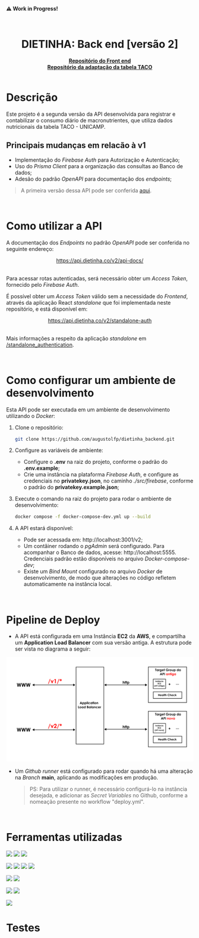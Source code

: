 **:warning: Work in Progress!**

<br />

<h1 align='center'>DIETINHA: Back end [versão 2]</h1>

<div align="center">
    <a href="https://github.com/augustolfp/dietinha_frontend"><strong>Repositório do Front end</strong></a>
    <br />
    <a href="https://github.com/augustolfp/Taco-table-simplifier"><strong>Repositório da adaptação da tabela TACO</strong></a>
</div>

<br />

# Descrição

Este projeto é a segunda versão da API desenvolvida para registrar e contabilizar o consumo diário de macronutrientes, que utiliza dados nutricionais da tabela TACO - UNICAMP.

## Principais mudanças em relacão à v1

-   Implementação do _Firebase Auth_ para Autorização e Autenticação;
-   Uso do _Prisma Client_ para a organização das consultas ao Banco de dados;
-   Adesão do padrão _OpenAPI_ para documentação dos _endpoints_;

> A primeira versão dessa API pode ser conferida <a href="https://github.com/augustolfp/calories-tracker-backend">aqui</a>.

<br />

# Como utilizar a API

A documentação dos _Endpoints_ no padrão _OpenAPI_ pode ser conferida no seguinte endereço:

<div align="center"><a href="https://api.dietinha.co/v2/api-docs/">https://api.dietinha.co/v2/api-docs/</a></div>

<br />

Para acessar rotas autenticadas, será necessário obter um _Access Token_, fornecido pelo _Firebase Auth_.

É possível obter um _Access Token_ válido sem a necessidade do _Frontend_, através da aplicação React _standalone_ que foi implementada neste repositório, e está disponível em:

<div align="center"><a href="https://api.dietinha.co/v2/standalone-auth">https://api.dietinha.co/v2/standalone-auth</a></div>

<br />

Mais informações a respeito da aplicação _standalone_ em [/standalone_authentication](https://github.com/augustolfp/dietinha_backend/tree/main/standalone_authentication).

<br />

# Como configurar um ambiente de desenvolvimento

Esta API pode ser executada em um ambiente de desenvolvimento utilizando o _Docker_:

1. Clone o repositório:

    ```bash
    git clone https://github.com/augustolfp/dietinha_backend.git
    ```

2. Configure as variáveis de ambiente:

    - Configure o **.env** na raiz do projeto, conforme o padrão do **.env.example**;
    - Crie uma instância na plataforma _Firebase Auth_, e configure as credenciais no **privatekey.json**, no caminho _./src/firebase_, conforme o padrão do **privatekey.example.json**;

3. Execute o comando na raiz do projeto para rodar o ambiente de desenvolvimento:

    ```bash
    docker compose -f docker-compose-dev.yml up --build
    ```

4. A API estará disponível:
    - Pode ser acessada em: http://localhost:3001/v2;
    - Um contâiner rodando o _pgAdmin_ será configurado. Para acompanhar o Banco de dados, acesse: http://localhost:5555. Credenciais padrão estão disponíveis no arquivo _Docker-compose-dev_;
    - Existe um _Bind Mount_ configurado no arquivo _Docker_ de desenvolvimento, de modo que alterações no código refletem automaticamente na instância local.

<br />

# Pipeline de Deploy

-   A API está configurada em uma Instância **EC2** da **AWS**, e compartilha um **Application Load Balancer** com sua versão antiga. A estrutura pode ser vista no diagrama a seguir:

![](2023-09-21-16-52-02.png)

-   Um _Github runner_ está configurado para rodar quando há uma alteração na _Branch_ **main**, aplicando as modificações em produção.
    > PS: Para utilizar o runner, é necessário configurá-lo na instância desejada, e adicionar as _Secret Variables_ no Github, conforme a nomeação presente no workflow "deploy.yml".

<br />

# Ferramentas utilizadas

<img src="https://img.shields.io/badge/TypeScript-007ACC?style=for-the-badge&logo=typescript&logoColor=white" height="30px"/> <img src="https://img.shields.io/badge/Node.js-43853D?style=for-the-badge&logo=node.js&logoColor=white" height="30px"/> <img src="https://img.shields.io/badge/Express.js-404D59?style=for-the-badge&logo=express.js&logoColor=white" height="30px"/>

<img src="https://img.shields.io/badge/PostgreSQL-316192?style=for-the-badge&logo=postgresql&logoColor=white" height="30px"/> <img src="https://img.shields.io/badge/Prisma-3982CE?style=for-the-badge&logo=Prisma&logoColor=white" height="30px"/> <img src="https://img.shields.io/badge/docker-%230db7ed.svg?style=for-the-badge&logo=docker&logoColor=white" height="30px"/> <img src='https://img.shields.io/badge/Firebase-F29D0C?style=for-the-badge&logo=firebase&logoColor=white' />

<img src="https://img.shields.io/badge/Jest-323330?style=for-the-badge&logo=Jest&logoColor=white" height="30px"/> <img src="https://img.shields.io/badge/github%20actions-%232671E5.svg?style=for-the-badge&logo=githubactions&logoColor=white" height="30px" />

<img src="https://img.shields.io/badge/ESLint-4B3263?style=for-the-badge&logo=eslint&logoColor=white" height="30px"/> <img src="https://img.shields.io/badge/prettier-1A2C34?style=for-the-badge&logo=prettier&logoColor=F7BA3E" height="30px"/>

<img src='https://img.shields.io/badge/Amazon_AWS-FF9900?style=for-the-badge&logo=amazonaws&logoColor=white' />

<br />

# Testes
